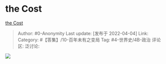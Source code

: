 #  the Cost
[the Cost](https://zhuanlan.zhihu.com/p/492800664)

> Author: #0-Anonymity
> Last update: [发布于 2022-04-04]
> Link:
> Category: #【答集】/10-百年未有之变局
> Tag: #4-世界史/4B-政治
> 评论区:
> 泛讨论:

![](https://pic3.zhimg.com/v2-13e1615ee14d6437515e24daa68d577a_b.jpg)
